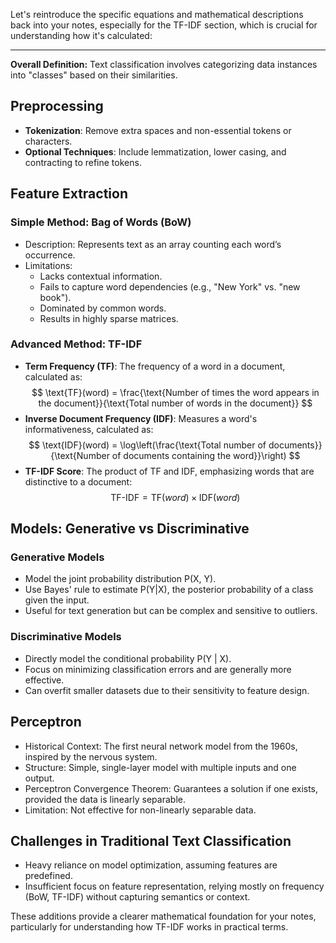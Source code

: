 Let's reintroduce the specific equations and mathematical descriptions back into your notes, especially for the TF-IDF section, which is crucial for understanding how it's calculated:

---

**Overall Definition:** 
Text classification involves categorizing data instances into "classes" based on their similarities.

## Preprocessing
- **Tokenization**: Remove extra spaces and non-essential tokens or characters.
- **Optional Techniques**: Include lemmatization, lower casing, and contracting to refine tokens.

## Feature Extraction
### Simple Method: Bag of Words (BoW)
- Description: Represents text as an array counting each word’s occurrence.
- Limitations:
  - Lacks contextual information.
  - Fails to capture word dependencies (e.g., "New York" vs. "new book").
  - Dominated by common words.
  - Results in highly sparse matrices.

### Advanced Method: TF-IDF
- **Term Frequency (TF)**: The frequency of a word in a document, calculated as:
 $$ 
  \text{TF}(word) = \frac{\text{Number of times the word appears in the document}}{\text{Total number of words in the document}}
  $$
- **Inverse Document Frequency (IDF)**: Measures a word's informativeness, calculated as:
$$  
  \text{IDF}(word) = \log\left(\frac{\text{Total number of documents}}{\text{Number of documents containing the word}}\right)
  $$
- **TF-IDF Score**: The product of TF and IDF, emphasizing words that are distinctive to a document:
$$  
  \text{TF-IDF} = \text{TF}(word) \times \text{IDF}(word)
  $$

## Models: Generative vs Discriminative
### Generative Models
- Model the joint probability distribution P(X, Y).
- Use Bayes' rule to estimate P(Y|X), the posterior probability of a class given the input.
- Useful for text generation but can be complex and sensitive to outliers.

### Discriminative Models
- Directly model the conditional probability P(Y | X).
- Focus on minimizing classification errors and are generally more effective.
- Can overfit smaller datasets due to their sensitivity to feature design.

## Perceptron
- Historical Context: The first neural network model from the 1960s, inspired by the nervous system.
- Structure: Simple, single-layer model with multiple inputs and one output.
- Perceptron Convergence Theorem: Guarantees a solution if one exists, provided the data is linearly separable.
- Limitation: Not effective for non-linearly separable data.

## Challenges in Traditional Text Classification
- Heavy reliance on model optimization, assuming features are predefined.
- Insufficient focus on feature representation, relying mostly on frequency (BoW, TF-IDF) without capturing semantics or context.

These additions provide a clearer mathematical foundation for your notes, particularly for understanding how TF-IDF works in practical terms.